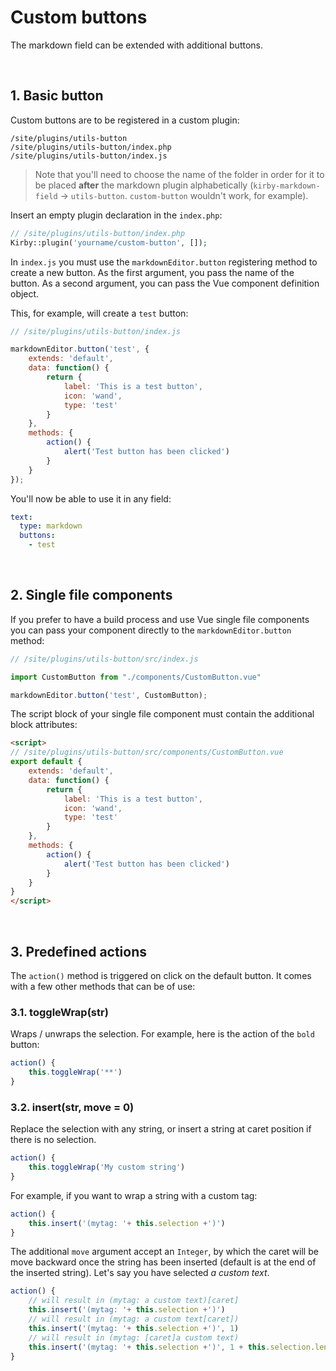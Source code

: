 # Custom buttons

The markdown field can be extended with additional buttons.

<br/>

## 1. Basic button

Custom buttons are to be registered in a custom plugin:

```
/site/plugins/utils-button
/site/plugins/utils-button/index.php
/site/plugins/utils-button/index.js
```

> Note that you'll need to choose the name of the folder in order for it to be placed **after** the markdown plugin alphabetically (`kirby-markdown-field` → `utils-button`. `custom-button` wouldn't work, for example).

Insert an empty plugin declaration in the `index.php`:

```php
// /site/plugins/utils-button/index.php
Kirby::plugin('yourname/custom-button', []);
```

In `index.js` you must use the `markdownEditor.button` registering method to create a new button. As the first argument, you pass the name of the button. As a second argument, you can pass the Vue component definition object.

This, for example, will create a `test` button:

```javascript
// /site/plugins/utils-button/index.js

markdownEditor.button('test', {
    extends: 'default',
    data: function() {
        return {
            label: 'This is a test button',
            icon: 'wand',
            type: 'test'
        }
    },
    methods: {
        action() {
            alert('Test button has been clicked')
        }
    }
});
```

You'll now be able to use it in any field:

```yaml
text:
  type: markdown
  buttons:
    - test
```

<br/>

## 2. Single file components

If you prefer to have a build process and use Vue single file components you can pass your component directly to the `markdownEditor.button` method:

```javascript
// /site/plugins/utils-button/src/index.js

import CustomButton from "./components/CustomButton.vue"

markdownEditor.button('test', CustomButton);
```

The script block of your single file component must contain the additional block attributes:

```html
<script>
// /site/plugins/utils-button/src/components/CustomButton.vue
export default {
    extends: 'default',
    data: function() {
        return {
            label: 'This is a test button',
            icon: 'wand',
            type: 'test'
        }
    },
    methods: {
        action() {
            alert('Test button has been clicked')
        }
    }
}
</script>
```

<br/>

## 3. Predefined actions

The `action()` method is triggered on click on the default button. It comes with a few other methods that can be of use:

### 3.1. toggleWrap(str)

Wraps / unwraps the selection. For example, here is the action of the `bold` button:

```javascript
action() {
    this.toggleWrap('**')
}
```

### 3.2. insert(str, move = 0)

Replace the selection with any string, or insert a string at caret position if there is no selection.

```javascript
action() {
    this.toggleWrap('My custom string')
}
```

For example, if you want to wrap a string with a custom tag:

```javascript
action() {
    this.insert('(mytag: '+ this.selection +')')
}
```

The additional `move` argument accept an `Integer`, by which the caret will be move backward once the string has been inserted (default is at the end of the inserted string). Let's say you have selected *a custom text*.

```javascript
action() {
    // will result in (mytag: a custom text)[caret]
    this.insert('(mytag: '+ this.selection +')')
    // will result in (mytag: a custom text[caret])
    this.insert('(mytag: '+ this.selection +')', 1)
    // will result in (mytag: [caret]a custom text)
    this.insert('(mytag: '+ this.selection +')', 1 + this.selection.length)
}
```



